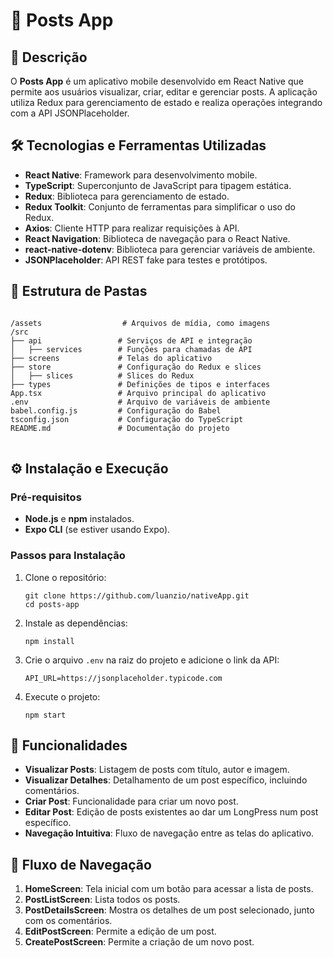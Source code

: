 <h1>🚀 Posts App</h1>

<h2>📝 Descrição</h2>
<p>
O <strong>Posts App</strong> é um aplicativo mobile desenvolvido em React Native que permite aos usuários visualizar, criar, editar e gerenciar posts. A aplicação utiliza Redux para gerenciamento de estado e realiza operações integrando com a API JSONPlaceholder.
</p>

<h2>🛠️ Tecnologias e Ferramentas Utilizadas</h2>
<ul>
  <li><strong>React Native</strong>: Framework para desenvolvimento mobile.</li>
  <li><strong>TypeScript</strong>: Superconjunto de JavaScript para tipagem estática.</li>
  <li><strong>Redux</strong>: Biblioteca para gerenciamento de estado.</li>
  <li><strong>Redux Toolkit</strong>: Conjunto de ferramentas para simplificar o uso do Redux.</li>
  <li><strong>Axios</strong>: Cliente HTTP para realizar requisições à API.</li>
  <li><strong>React Navigation</strong>: Biblioteca de navegação para o React Native.</li>
  <li><strong>react-native-dotenv</strong>: Biblioteca para gerenciar variáveis de ambiente.</li>
  <li><strong>JSONPlaceholder</strong>: API REST fake para testes e protótipos.</li>
</ul>

<h2>📂 Estrutura de Pastas</h2>
<pre>
<code>
/assets                  # Arquivos de mídia, como imagens
/src
├── api                 # Serviços de API e integração
│   ├── services        # Funções para chamadas de API
├── screens             # Telas do aplicativo
├── store               # Configuração do Redux e slices
│   ├── slices          # Slices do Redux
├── types               # Definições de tipos e interfaces
App.tsx                 # Arquivo principal do aplicativo
.env                    # Arquivo de variáveis de ambiente
babel.config.js         # Configuração do Babel
tsconfig.json           # Configuração do TypeScript
README.md               # Documentação do projeto
</code>
</pre>

<h2>⚙️ Instalação e Execução</h2>

<h3>Pré-requisitos</h3>
<ul>
  <li><strong>Node.js</strong> e <strong>npm</strong> instalados.</li>
  <li><strong>Expo CLI</strong> (se estiver usando Expo).</li>
</ul>

<h3>Passos para Instalação</h3>
<ol>
  <li>Clone o repositório:
    <pre><code>git clone https://github.com/luanzio/nativeApp.git
cd posts-app</code></pre>
  </li>
  <li>Instale as dependências:
    <pre><code>npm install</code></pre>
  </li>
  <li>Crie o arquivo <code>.env</code> na raiz do projeto e adicione o link da API:
    <pre><code>API_URL=https://jsonplaceholder.typicode.com</code></pre>
  </li>
  <li>Execute o projeto:
    <pre><code>npm start</code></pre>
  </li>
</ol>

<h2>🧩 Funcionalidades</h2>
<ul>
  <li><strong>Visualizar Posts</strong>: Listagem de posts com título, autor e imagem.</li>
  <li><strong>Visualizar Detalhes</strong>: Detalhamento de um post específico, incluindo comentários.</li>
  <li><strong>Criar Post</strong>: Funcionalidade para criar um novo post.</li>
  <li><strong>Editar Post</strong>: Edição de posts existentes ao dar um LongPress num post específico.</li>
  <li><strong>Navegação Intuitiva</strong>: Fluxo de navegação entre as telas do aplicativo.</li>
</ul>

<h2>🔄 Fluxo de Navegação</h2>
<ol>
  <li><strong>HomeScreen</strong>: Tela inicial com um botão para acessar a lista de posts.</li>
  <li><strong>PostListScreen</strong>: Lista todos os posts.</li>
  <li><strong>PostDetailsScreen</strong>: Mostra os detalhes de um post selecionado, junto com os comentários.</li>
  <li><strong>EditPostScreen</strong>: Permite a edição de um post.</li>
  <li><strong>CreatePostScreen</strong>: Permite a criação de um novo post.</li>
</ol>
